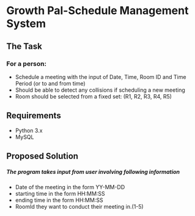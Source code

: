 # Growth Pal-Schedule Management System

## The Task
### For a person:
- Schedule a meeting with the input of Date, Time, Room ID and Time Period (or to and from time)
- Should be able to detect any collisions if scheduling a new meeting
- Room should be selected from a fixed set: (R1, R2, R3, R4, R5)

## Requirements
* Python 3.x
* MySQL

## Proposed Solution
##### The program takes input from user involving following information
* Date of the meeting in the form YY-MM-DD
* starting time in the form HH:MM:SS
* ending time in the form HH:MM:SS
* RoomId they want to conduct their meeting in.(1-5)

